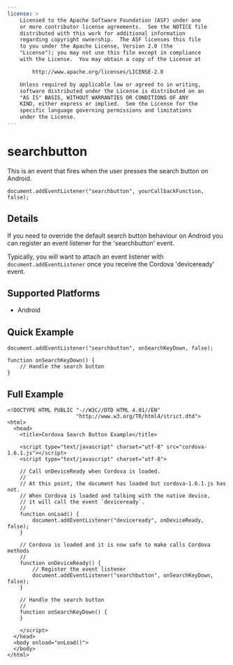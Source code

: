 ```yaml
---
license: >
    Licensed to the Apache Software Foundation (ASF) under one
    or more contributor license agreements.  See the NOTICE file
    distributed with this work for additional information
    regarding copyright ownership.  The ASF licenses this file
    to you under the Apache License, Version 2.0 (the
    "License"); you may not use this file except in compliance
    with the License.  You may obtain a copy of the License at

        http://www.apache.org/licenses/LICENSE-2.0

    Unless required by applicable law or agreed to in writing,
    software distributed under the License is distributed on an
    "AS IS" BASIS, WITHOUT WARRANTIES OR CONDITIONS OF ANY
    KIND, either express or implied.  See the License for the
    specific language governing permissions and limitations
    under the License.
---
```


searchbutton
===========

This is an event that fires when the user presses the search button on Android.

    document.addEventListener("searchbutton", yourCallbackFunction, false);

Details
-------

If you need to override the default search button behaviour on Android you can register an event listener for the 'searchbutton' event.

Typically, you will want to attach an event listener with `document.addEventListener` once you receive the Cordova 'deviceready' event.

Supported Platforms
-------------------

- Android

Quick Example
-------------

    document.addEventListener("searchbutton", onSearchKeyDown, false);

    function onSearchKeyDown() {
        // Handle the search button
    }

Full Example
------------

    <!DOCTYPE HTML PUBLIC "-//W3C//DTD HTML 4.01//EN"
                          "http://www.w3.org/TR/html4/strict.dtd">
    <html>
      <head>
        <title>Cordova Search Button Example</title>

        <script type="text/javascript" charset="utf-8" src="cordova-1.6.1.js"></script>
        <script type="text/javascript" charset="utf-8">

        // Call onDeviceReady when Cordova is loaded.
        //
        // At this point, the document has loaded but cordova-1.6.1.js has not.
        // When Cordova is loaded and talking with the native device,
        // it will call the event `deviceready`.
        //
        function onLoad() {
            document.addEventListener("deviceready", onDeviceReady, false);
        }

        // Cordova is loaded and it is now safe to make calls Cordova methods
        //
        function onDeviceReady() {
            // Register the event listener
            document.addEventListener("searchbutton", onSearchKeyDown, false);
        }

        // Handle the search button
        //
        function onSearchKeyDown() {
        }

        </script>
      </head>
      <body onload="onLoad()">
      </body>
    </html>
